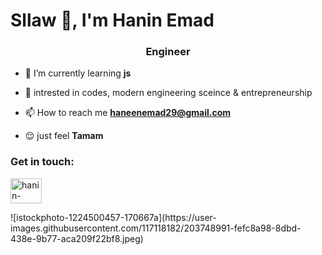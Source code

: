 <h1>Sllaw 👋, I'm Hanin Emad</h1>
<h3 align="center">Engineer</h3>


- 🌱 I’m currently learning **js**

- 🔎 intrested in codes, modern engineering sceince & entrepreneurship

- 📫 How to reach me **haneenemad29@gmail.com**

- 😌 just feel **Tamam**

<h3 align="left">Get in touch:</h3>
<p align="left">
<a href="https://www.linkedin.com/in/hanin-emad-3a41521a5" target="blank"><img align="center" src="https://raw.githubusercontent.com/rahuldkjain/github-profile-readme-generator/master/src/images/icons/Social/linked-in-alt.svg" alt="hanin-emad" height="40" width="50" /></a>
</p>
![istockphoto-1224500457-170667a](https://user-images.githubusercontent.com/117118182/203748991-fefc8a98-8dbd-438e-9b77-aca209f22bf8.jpeg)
